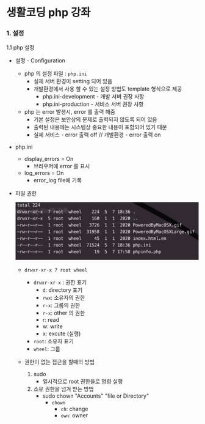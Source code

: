 # 생활코딩 php 강좌

### 1. 설정

1.1 php 설정

* 설정 - Configuration
  * php 의 설정 파일 : `php.ini`
    * 실제 서버 환경이 setting 되어 있음
    * 개발환경에서 사용 할 수 있는 설정 방법도 template 형식으로 제공
      * php.ini-development - 개발 서버 권장 사항
      * php.ini-production - 서비스 서버 권장 사항
  * php 는 error 발생시, error 를 출력 해줌
    * 기본 설정은 보안상의 문제로 출력되지 않도록 되어 있음
    * 출력된 내용에는 시스템상 중요한 내용이 포함되어 있기 때문
    * 실제 서비스 - error 출력 off // 개발환경 - error 출력 on

* php.ini

  * display_errors = On
    * 브라우저에 error 를 표시
  * log_errors = On
    * error_log file에 기록

* 파일 권한

  ![1_1_1_파일권한](./imgs/1_1_1.png)
  * ```shell
    drwxr-xr-x 7 root wheel
    ```

    * `drwxr-xr-x` : 권한 표기
      * `d`: directory 표기
      * `rwx`: 소유자의 권한
      * `r-x`: 그룹의 권한
      * `r-x`: other 의 권한
      * r: read
      * w: write
      * x: excute (실행)
    * `root`: 소유자 표기
    * `wheel`: 그룹

  * 권한이 없는 접근을 할때의 방법

    1. sudo
       * 일시적으로 root 권한을로 명령 실행
    2. 소유 권한을 넘겨 받는 방법
       * sudo chown "Accounts" "file or Directory"
         * `chown`
           * `ch`: change
           * `own`: owner

  